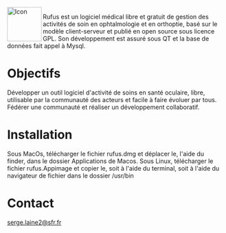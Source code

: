 <img align=left src="https://www.rufusvision.org/uploads/9/8/0/3/98038824/rufus2_11.png" width='80' alt='Icon'>


Rufus est un logiciel médical libre et gratuit de gestion des activités de soin en ophtalmologie et en orthoptie, 
basé sur le modèle client-serveur et publié en open source sous licence GPL. Son développement est assuré sous QT et la base de données fait appel à Mysql.

# Objectifs
Développer un outil logiciel d'activité de soins en santé oculaire, libre, utilisable par la communauté des acteurs et facile à faire évoluer par tous.
Fédérer une communauté et réaliser un développement collaboratif.

# Installation
Sous MacOs, télécharger le fichier rufus.dmg et déplacer le,  l'aide du finder, dans le dossier Applications de Macos.
Sous Linux, télécharger le fichier rufus.Appimage et copier le, soit à l'aide du terminal, soit à l'aide du navigateur de fichier dans le dossier /usr/bin

# Contact
serge.laine2@sfr.fr
